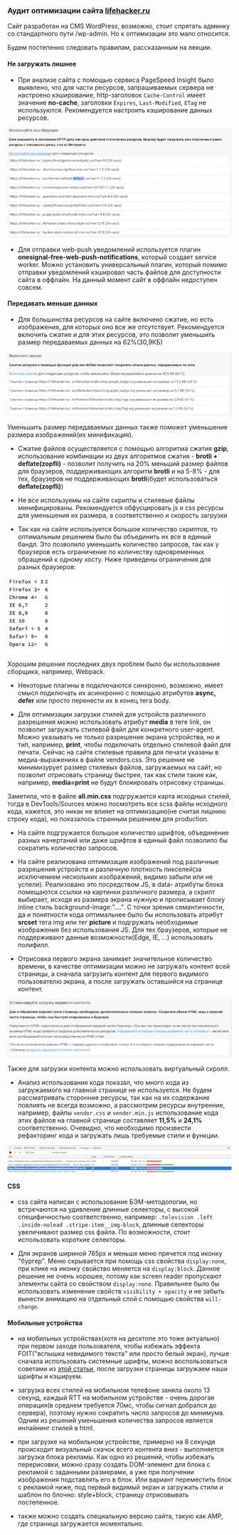 ### Аудит оптимизации сайта [lifehacker.ru](https://lifehacker.ru/)

Сайт разработан на CMS WordPress, возможно, стоит спрятать админку со стандартного пути /wp-admin. Но к оптимизации это мало относится.

Будем постепенно следовать правилам, расcказанным на лекции.

#### Не загружать лишнее

- При анализе сайта с помощью сервиса PageSpeed Insight было выявлено, что для части ресурсов, запрашиваемых сервера не настроено кэширование, http-заголовок `Caсhe-Control` имеет значение **no-cache**, заголовки `Expires`, `Last-Modified`, `ETag` не используются. Рекомендуется настроить кэширование данных ресурсов.

<img src="./assets/img/use-cache.png"/>

- Для отправки web-push уведомлений используется плагин **onesignal-free-web-push-notifications**, который создает service worker. Можно установить универсальный плагин, который помимо отправки уведомлений кэшировал часть файлов для доступности сайта в оффлайн. На данный момент сайт в оффлайн недоступен совсем.

#### Передавать меньше данных

- Для большинства ресурсов на сайте включено сжатие, но есть изображения, для которых оно все же отсутствует. Рекомендуется включить сжатие и для этих ресурсов, это позволит уменьшить размер передаваемых данных на 62%(30,9КБ)

 <img src="./assets/img/use-compression.png"/>

 Уменьшить размер передаваемых данных также поможет уменьшение размера изображений(их минификация).

- Сжатие файлов осуществляется с помощью алгоритма сжатия **gzip**, использование комбинации из двух алгоритмов сжатия -  **brotli + deflate(zopfli)** - позволит получить на 20% меньший размер файлов для браузеров, поддерживающих алгоритм **brotli** и на 5-8% - для тех, браузеров не поддерживающих **brotli**(будет использоваться **deflate(zopfli)**)

- Не все используемы на сайте скрипты и стилевые файлы минифицированы. Рекомендуется обфусцировать js и css ресурсы для уменьшения их размера, а соответственно и скорость загрузки

- Так как на сайте используется большое количество скриптов, то оптимальным решением было бы объединить их все в единый бандл. Это позволило уменьшить количество запросов, так как у браузеров есть ограничение по количеству одновременных обращений к одному хосту.
Ниже приведены ограничения для разных браузеров:
 <img src="./assets/img/limit-for-requests.png"/>

Хорошим решение последних двух проблем было бы использование сборщика, например, Webpack.

- Некоторые плагины в <head> подключаются синхронно, возможно, имеет смысл подключать их асинхронно с помощью атрибутов **async, defer** или просто перенести их в конец тега body.

- Для оптимизации загрузки стилей для устройств различного разрешения можно использовать атрибут **media** в теге link, он позволит загружать стилевой файл для конкретного user-agent. Можно указывать не только разрешение экрана устройства, но и тип, например, **print**, чтобы подключать отдельно стилевой файл для печати. Сейчас на сайте стилевые правила для печати указаны в медиа-выражениях в файле vendors.css. Это решение не минимизурует размер стилевых файлов, загружаемых на сайт, но позволит отрисовать страницу быстрее, так как стили такие как, например, **media=print** не будут блокировать отрисовку страницы.

Заметила, что в файле **all.min.css** подгружается карта исходных стилей, тогда в DevTools/Sources можно посмотреть все scss файлы исходного кода, кажется, это никак не влияет на оптимизацию(не считая лишнию строку кода), но показалось странным решением для production.

- На сайте подгружается большое количество шрифтов, объединение разных начертаний или даже шрифтов в единый файл позволило бы сократить количество запросов.

- На сайте реализована оптимизация изображений под различные разрешения устройств и различную плотность пикселей(за исключением нескольких изображений, видимо забыли или не успели). Реализовано это посредством JS, в data- атрибуты блока помещаются ссылки на картинки различного размера, а скрипт выбирает, исходя из размера экрана нужную и прописывает блоку inline стиль background-image:"....". С точки зрения семантичности, да и понятности кода оптимальнее было бы использовать атрибут **srcset** тега img или тег **picture** и подгружать необходимые изображения без использования JS. Для тех браузеров, которые не поддерживают данные возможности(Edge, IE, ...) использовать полифилл.

- Отрисовка первого экрана занимает значительное количество времени, в качестве оптимизации можно не загружать контент всей страницы, а сначала загрузить контент для первого видимого пользователю экрана, а после загружать оставшийся на странице контент.

<img src="./assets/img/first-screen.png"/>

Также для загрузки контента можно использовать виртуальный скролл.

- Анализ использования кода показал, что много кода из загружаемого на главной странице не используется. Не будем рассматривать сторонние ресурсы, так как на их содержание повлиять не всегда возможно, а рассмотрим ресурсы внутренние, например, файлы `vendor.css` и `vendor.min.js` использование кода этих файлов на главной странице составляет **11,5%** и **24,1%** соответственно. Очевидно, что необходимо произвести рефакторинг кода и загружать лишь требуемые стили и функции.

<img src="./assets/img/unused-code.png"/>


#### CSS

- css сайта написан с использование БЭМ-методологии, но встречаются на удивление длинные селекторы, с высокой специфичностью соответственно, например: `.television .left .inside-nolead .stripe-item__img-block`, длинные селекторы увеличивают размер css файла. По возможности, стоит использовать короткие селекторы.

- Для экранов шириной 765px и меньше меню прячется под иконку "бургер". Меню скрывается при помощь css свойства `display:none`, при клике на иконку свойство меняется на `display:block`. Данное решение не очень хорошее, потому как screen reader пропускают элементы сайта со свойством `display:none`. Правильнее было бы использовать изменение свойств `visibility + opacity` и не забыть вынести анимацию на отдельный слой с помощью свойства `will-change`.


#### Мобильные устройства

- на мобильных устройствах(хотя на десктопе это тоже актуально) при первом заходе пользователя, чтобы избежать эффекта FOIT("вспышка невидимого текста" или просто белый экран), лучше сначала использовать системные шрифты, можно воспользоваться советами из [этой статьи](https://css-tricks.com/snippets/css/system-font-stack/), после загрузки страницы загружаем наши шрифты и кэшируем.

- загрузка всех стилей на мобильном телефоне заняла около 13 секунд, каждый RTT на мобильном устройстве - очень дорогая операция(в среднем требуется 70мс, чтобы сигнал добрался до сервера), поэтому нужно сократить число запросов до минимума. Одним из решений уменьшения количества запросов является инлайнинг стилей в html.

- при загрузке на мобильном устройстве, примерно на 8 секунде происходит визуальный скачок всего контента вниз - выполняется загрузка блока рекламы. Как одно из решений, чтобы избежать перерисовки, можно сразу создать DOM-элемент для блока с рекламой с заданными размерами, а уже при получении изображения подставлять его в блок. Или вариант переместить блок с рекламой ниже, под первый видимый экран и загружать стили и шаблон по блочно: style+block, страницу отрисовывать постепенное.

- также можно создать специальную версию сайта, такую как AMP, где страница загружается моментально.




